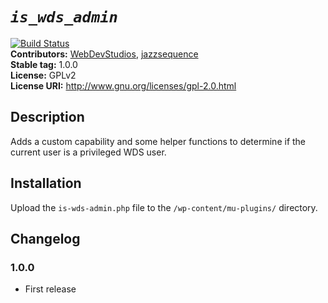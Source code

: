 # _`is_wds_admin`_ #
[![Build Status](https://travis-ci.org/WebDevStudios/is_wds_admin.svg?branch=master)](https://travis-ci.org/WebDevStudios/is_wds_admin)  
**Contributors:**      [WebDevStudios](https://github.com/WebDevStudios), [jazzsequence](https://github.com/jazzsequence)  
**Stable tag:**        1.0.0  
**License:**           GPLv2  
**License URI:**       http://www.gnu.org/licenses/gpl-2.0.html

## Description ##

Adds a custom capability and some helper functions to determine if the current user is a privileged WDS user.

## Installation ##

Upload the `is-wds-admin.php` file to the `/wp-content/mu-plugins/` directory.

## Changelog ##

### 1.0.0 ###
* First release
